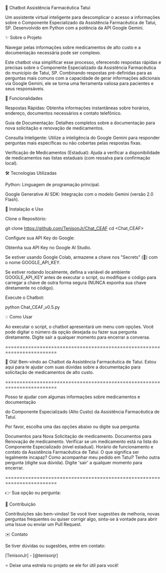 🤖 Chatbot Assistência Farmacêutica Tatuí

Um assistente virtual inteligente para descomplicar o acesso a informações sobre o Componente Especializado da Assistência Farmacêutica de Tatuí, SP. Desenvolvido em Python com a potência da API Google Gemini.

✨ Sobre o Projeto

Navegar pelas informações sobre medicamentos de alto custo e a documentação necessária pode ser complexo.

Este chatbot visa simplificar esse processo, oferecendo respostas rápidas e precisas sobre o Componente Especializado da Assistência Farmacêutica do município de Tatuí, SP. Combinando respostas pré-definidas para as perguntas mais comuns com a capacidade de gerar informações adicionais via Google Gemini, ele se torna uma ferramenta valiosa para pacientes e seus responsáveis.

🚀 Funcionalidades

Respostas Rápidas: Obtenha informações instantâneas sobre horários, endereço, documentos necessários e contato telefônico.

Guia de Documentação: Detalhes completos sobre a documentação para nova solicitação e renovação de medicamentos.

Consulta Inteligente: Utilize a inteligência do Google Gemini para responder perguntas mais específicas ou não cobertas pelas respostas fixas.

Verificação de Medicamentos (Estadual): Ajuda a verificar a disponibilidade de medicamentos nas listas estaduais (com ressalva para confirmação local).

🛠️ Tecnologias Utilizadas

Python: Linguagem de programação principal.

Google Generative AI SDK: Integração com o modelo Gemini (versão 2.0 Flash).

🔌 Instalação e Uso

Clone o Repositório:

git clone https://github.com/TenisonJr/Chat_CEAF cd <Chat_CEAF>

Configure sua API Key do Google:

Obtenha sua API Key no Google AI Studio.

Se estiver usando Google Colab, armazene a chave nos "Secrets" (🔑) com o nome GOOGLE_API_KEY.

Se estiver rodando localmente, defina a variável de ambiente GOOGLE_API_KEY antes de executar o script, ou modifique o código para carregar a chave de outra forma segura (NUNCA exponha sua chave diretamente no código).

Execute o Chatbot:

python Chat_CEAF_v0.5.py

💡 Como Usar

Ao executar o script, o chatbot apresentará um menu com opções. Você pode digitar o número da opção desejada ou fazer sua pergunta diretamente. Digite sair a qualquer momento para encerrar a conversa.

========================================================================

🤖 Olá! Bem-vindo ao Chatbot da Assistência Farmacêutica de Tatuí. Estou aqui para te ajudar com suas dúvidas sobre a documentação para solicitação de medicamentos de alto custo.

========================================================================

Posso te ajudar com algumas informações sobre medicamentos e documentação

do Componente Especializado (Alto Custo) da Assistência Farmacêutica de Tatuí.

Por favor, escolha uma das opções abaixo ou digite sua pergunta:

Documentos para Nova Solicitação de medicamento.
Documentos para Renovação de medicamento.
Verificar se um medicamento está na lista do Componente Especializado (nível estadual).
Horário de funcionamento e contato da Assistência Farmacêutica de Tatuí.
O que significa ser legalmente incapaz?
Como acompanhar meu pedido em Tatuí?
Tenho outra pergunta (digite sua dúvida).
Digite 'sair' a qualquer momento para encerrar.

========================================================================

👉 Sua opção ou pergunta:

🤝 Contribuição

Contribuições são bem-vindas! Se você tiver sugestões de melhoria, novas perguntas frequentes ou quiser corrigir algo, sinta-se à vontade para abrir uma Issue ou enviar um Pull Request.

✉️ Contato

Se tiver dúvidas ou sugestões, entre em contato:

[TenisonJr] - [@tenisonjr]

⭐ Deixe uma estrela no projeto se ele for útil para você!

